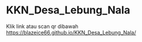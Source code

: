 # KKN_Desa_Lebung_Nala

Klik link atau scan qr dibawah
https://blazeice66.github.io/KKN_Desa_Lebung_Nala/

